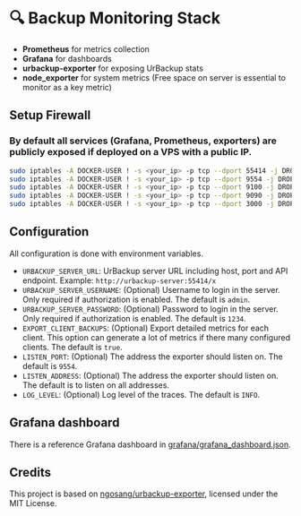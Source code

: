 # 🔍 Backup Monitoring Stack

- **Prometheus** for metrics collection
- **Grafana** for dashboards
- **urbackup-exporter** for exposing UrBackup stats
- **node_exporter** for system metrics (Free space on server is essential to monitor as a key metric)

## Setup Firewall
### By default all services (Grafana, Prometheus, exporters) are publicly exposed if deployed on a VPS with a public IP.

```bash
sudo iptables -A DOCKER-USER ! -s <your_ip> -p tcp --dport 55414 -j DROP
sudo iptables -A DOCKER-USER ! -s <your_ip> -p tcp --dport 9554 -j DROP
sudo iptables -A DOCKER-USER ! -s <your_ip> -p tcp --dport 9100 -j DROP
sudo iptables -A DOCKER-USER ! -s <your_ip> -p tcp --dport 9090 -j DROP
sudo iptables -A DOCKER-USER ! -s <your_ip> -p tcp --dport 3000 -j DROP
```

## Configuration

All configuration is done with environment variables.

- `URBACKUP_SERVER_URL`: UrBackup server URL including host, port and API endpoint. Example: `http://urbackup-server:55414/x`
- `URBACKUP_SERVER_USERNAME`: (Optional) Username to login in the server. Only required if authorization is enabled. The default is `admin`.
- `URBACKUP_SERVER_PASSWORD`: (Optional) Password to login in the server. Only required if authorization is enabled. The default is `1234`.
- `EXPORT_CLIENT_BACKUPS`: (Optional) Export detailed metrics for each client. This option can generate a lot of metrics if there many configured clients. The default is `true`.
- `LISTEN_PORT`: (Optional) The address the exporter should listen on. The default is `9554`.
- `LISTEN_ADDRESS`: (Optional) The address the exporter should listen on. The default is
   to listen on all addresses.
- `LOG_LEVEL`: (Optional) Log level of the traces. The default is `INFO`.

## Grafana dashboard

There is a reference Grafana dashboard in [grafana/grafana_dashboard.json](./grafana/grafana_dashboard.json).

## Credits

This project is based on [ngosang/urbackup-exporter](https://github.com/ngosang/urbackup-exporter), licensed under the MIT License.